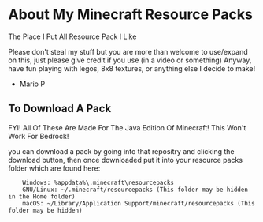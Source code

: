 # About My Minecraft Resource Packs
The Place I Put All Resource Pack I Like

Please don't steal my stuff but you are 
more than welcome to use/expand on this, just please give credit if you use (in a video or something)
Anyway, have fun playing with legos, 8x8 textures, or anything else I decide to make!

- Mario P

## To Download A Pack
FYI! All Of These Are Made For The Java Edition Of Minecraft! This Won't Work For Bedrock!

you can download a pack by going into that repositry and clicking the download button,
then once downloaded put it into your resource packs folder which are found here:

        Windows: %appdata%\.minecraft\resourcepacks
        GNU/Linux: ~/.minecraft/resourcepacks (This folder may be hidden in the Home folder)
        macOS: ~/Library/Application Support/minecraft/resourcepacks (This folder may be hidden)
